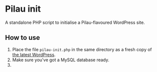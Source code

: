 Pilau init
====

A standalone PHP script to initialise a Pilau-flavoured WordPress site.

## How to use

1. Place the file `pilau-init.php` in the same directory as a fresh copy of [the latest WordPress](https://wordpress.org/download/).
1. Make sure you've got a MySQL database ready.
1. 

